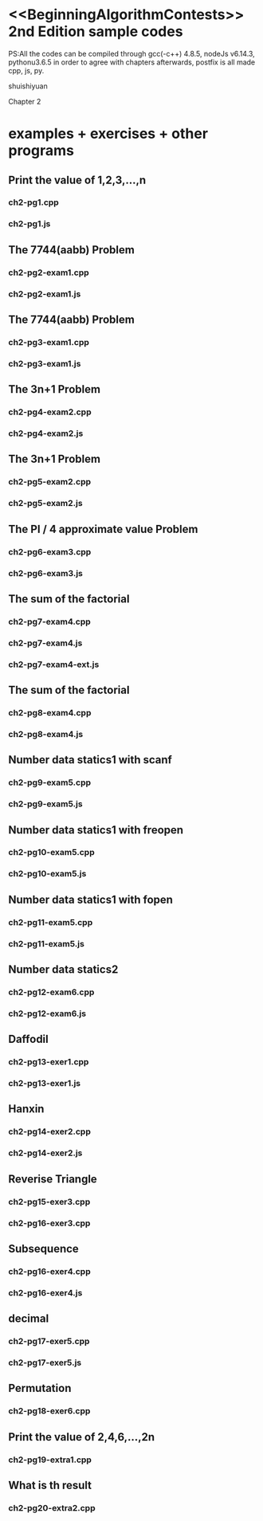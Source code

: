 ﻿&lt;&lt;BeginningAlgorithmContests>> 2nd Edition sample codes
============
PS:All the codes can be compiled through gcc(-c++) 4.8.5, nodeJs v6.14.3, pythonu3.6.5 in order to agree with chapters afterwards, postfix is all made cpp, js, py.

shuishiyuan

Chapter 2

examples + exercises + other programs
==============
## Print the value of 1,2,3,...,n
### ch2-pg1.cpp
### ch2-pg1.js

## The 7744(aabb) Problem
### ch2-pg2-exam1.cpp
### ch2-pg2-exam1.js

## The 7744(aabb) Problem
### ch2-pg3-exam1.cpp
### ch2-pg3-exam1.js

## The 3n+1 Problem
### ch2-pg4-exam2.cpp
### ch2-pg4-exam2.js

## The 3n+1 Problem
### ch2-pg5-exam2.cpp
### ch2-pg5-exam2.js

## The PI / 4 approximate value Problem
### ch2-pg6-exam3.cpp
### ch2-pg6-exam3.js

## The sum of the factorial
### ch2-pg7-exam4.cpp
### ch2-pg7-exam4.js
### ch2-pg7-exam4-ext.js

## The sum of the factorial
### ch2-pg8-exam4.cpp
### ch2-pg8-exam4.js

## Number data statics1 with scanf
### ch2-pg9-exam5.cpp
### ch2-pg9-exam5.js

## Number data statics1 with freopen
### ch2-pg10-exam5.cpp
### ch2-pg10-exam5.js

## Number data statics1 with fopen
### ch2-pg11-exam5.cpp
### ch2-pg11-exam5.js

## Number data statics2
### ch2-pg12-exam6.cpp
### ch2-pg12-exam6.js

## Daffodil
### ch2-pg13-exer1.cpp
### ch2-pg13-exer1.js

## Hanxin
### ch2-pg14-exer2.cpp
### ch2-pg14-exer2.js

## Reverise Triangle
### ch2-pg15-exer3.cpp
### ch2-pg16-exer3.cpp

## Subsequence
### ch2-pg16-exer4.cpp
### ch2-pg16-exer4.js

## decimal
### ch2-pg17-exer5.cpp
### ch2-pg17-exer5.js

## Permutation
### ch2-pg18-exer6.cpp 

## Print the value of 2,4,6,...,2n
### ch2-pg19-extra1.cpp 

## What is th result
### ch2-pg20-extra2.cpp 
